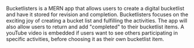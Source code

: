 Bucketlisters is a MERN app that allows users to create a digital bucketlist and have it stored for revision and completion. Bucketlisters focuses on the exciting joy of creating a bucket list and fulfilling the activities. The app will also allow users to return and add "completed" to their bucketlist items. A youTube video is embedded if users want to see others participating in specific activities, before choosing it as their own bucketlist item.
